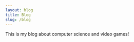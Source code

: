 ```yaml
---
layout: blog
title: Blog
slug: /blog
---
```

This is my blog about computer science and video games!<br>
<br />